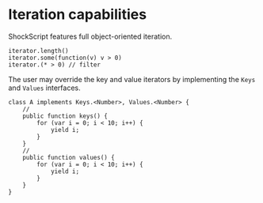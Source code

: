 # Iteration capabilities

ShockScript features full object-oriented iteration.

```
iterator.length()
iterator.some(function(v) v > 0)
iterator.(* > 0) // filter
```

The user may override the key and value iterators by implementing the `Keys` and `Values` interfaces.

```
class A implements Keys.<Number>, Values.<Number> {
    //
    public function keys() {
        for (var i = 0; i < 10; i++) {
            yield i;
        }
    }
    //
    public function values() {
        for (var i = 0; i < 10; i++) {
            yield i;
        }
    }
}
```